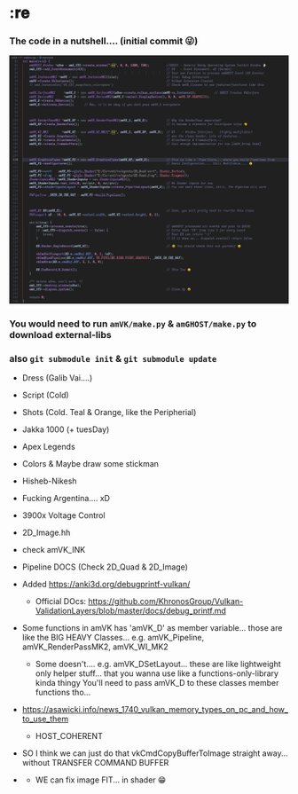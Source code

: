 # :𝐫𝐞

### The code in a nutshell.... (initial commit 😜)
![WHATEVER](0.1a/re.png)

### You would need to run `amVK/make.py` & `amGHOST/make.py` to download external-libs
### also `git submodule init` & `git submodule update`

- Dress (Galib Vai....)
- Script (Cold)
- Shots (Cold. Teal & Orange, like the Peripherial)
- Jakka 1000    (+ tuesDay)
- Apex Legends
- Colors & Maybe draw some stickman
- Hisheb-Nikesh
- Fucking Argentina.... xD
- 3900x Voltage Control
- 2D_Image.hh
- check amVK_INK
- Pipeline DOCS (Check 2D_Quad & 2D_Image)
- Added https://anki3d.org/debugprintf-vulkan/ 
    - Official DOcs: https://github.com/KhronosGroup/Vulkan-ValidationLayers/blob/master/docs/debug_printf.md

- Some functions in amVK has 'amVK_D' as member variable... those are like the BIG HEAVY Classes... e.g. amVK_Pipeline, amVK_RenderPassMK2, amVK_WI_MK2
    - Some doesn't.... e.g. amVK_DSetLayout...
      these are like lightweight only helper stuff... that you wanna use like a functions-only-library kinda thingy
      You'll need to pass amVK_D to these classes member functions tho...

- https://asawicki.info/news_1740_vulkan_memory_types_on_pc_and_how_to_use_them
    - HOST_COHERENT


- SO I think we can just do that vkCmdCopyBufferToImage straight away... without TRANSFER COMMAND BUFFER
- + WE can fix image FIT... in shader 😁